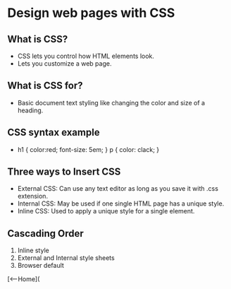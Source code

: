 # Design web pages with CSS

## What is CSS?
- CSS lets you control how HTML elements look.
- Lets you customize a web page.
## What is CSS for?
- Basic document text styling like changing the color and size of a heading.
## CSS syntax example
- h1  {
      color:red;
      font-size: 5em;
   }
   p {
      color: clack;
   }   
## Three ways to Insert CSS
- External CSS: Can use any text editor as long as you save it with .css extension.
- Internal CSS: May be used if one single HTML page has a unique style. 
- Inline CSS: Used to apply a unique style for a single element.
## Cascading Order
1. Inline style
2. External and Internal style sheets
3. Browser default

[<--Home](
